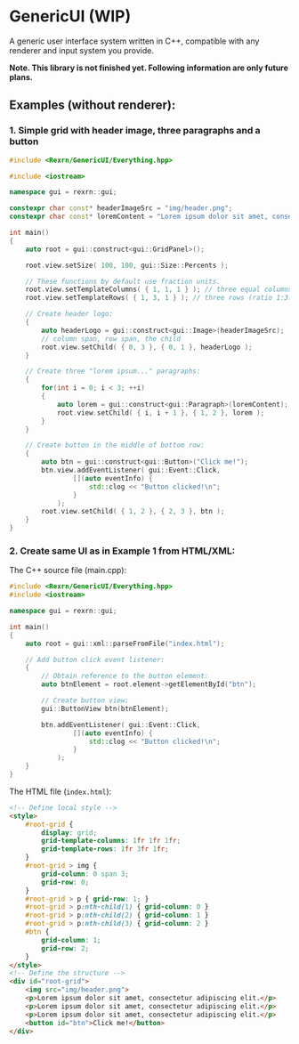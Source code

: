 # GenericUI (WIP)

A generic user interface system written in C++, compatible with any renderer and input system you provide.

**Note. This library is not finished yet. Following information are only future plans.**

## Examples (without renderer):

### 1. Simple grid with header image, three paragraphs and a button

```cpp
#include <Rexrn/GenericUI/Everything.hpp>

#include <iostream>

namespace gui = rexrn::gui;

constexpr char const* headerImageSrc = "img/header.png";
constexpr char const* loremContent = "Lorem ipsum dolor sit amet, consectetur adipiscing elit.";

int main()
{
	auto root = gui::construct<gui::GridPanel>();

	root.view.setSize( 100, 100, gui::Size::Percents );

	// These functions by default use fraction units.
	root.view.setTemplateColumns( { 1, 1, 1 } ); // three equal columns (ratio 1:1:1)
	root.view.setTemplateRows( { 1, 3, 1 } ); // three rows (ratio 1:3:1)

	// Create header logo:
	{
		auto headerLogo = gui::construct<gui::Image>(headerImageSrc);
		// column span, row span, the child
		root.view.setChild( { 0, 3 }, { 0, 1 }, headerLogo );
	}

	// Create three "lorem ipsum..." paragraphs:
	{
		for(int i = 0; i < 3; ++i)
		{
			auto lorem = gui::construct<gui::Paragraph>(loremContent);
			root.view.setChild( { i, i + 1 }, { 1, 2 }, lorem );
		}
	}	

	// Create button in the middle of bottom row:
	{
		auto btn = gui::construct<gui::Button>("Click me!");
		btn.view.addEventListener( gui::Event::Click,
				[](auto eventInfo) {
					std::clog << "Button clicked!\n";
				}
			);
		root.view.setChild( { 1, 2 }, { 2, 3 }, btn );
	}
}
```

### 2. Create same UI as in Example 1 from HTML/XML:

The C++ source file (main.cpp):

```cpp
#include <Rexrn/GenericUI/Everything.hpp>
#include <iostream>

namespace gui = rexrn::gui;

int main()
{
	auto root = gui::xml::parseFromFile("index.html");

	// Add button click event listener:
	{
		// Obtain reference to the button element:
		auto btnElement = root.element->getElementById("btn");

		// Create button view:
		gui::ButtonView btn(btnElement);

		btn.addEventListener( gui::Event::Click,
				[](auto eventInfo) {
					std::clog << "Button clicked!\n";
				}
			);
	}
}
```

The HTML file (`index.html`):

```html
<!-- Define local style -->
<style>
	#root-grid {
		display: grid;
		grid-template-columns: 1fr 1fr 1fr;
		grid-template-rows: 1fr 3fr 1fr;
	}
	#root-grid > img {
		grid-column: 0 span 3;
		grid-row: 0;
	}
	#root-grid > p { grid-row: 1; }
	#root-grid > p:nth-child(1) { grid-column: 0 }
	#root-grid > p:nth-child(2) { grid-column: 1 }
	#root-grid > p:nth-child(3) { grid-column: 2 }
	#btn {
		grid-column: 1;
		grid-row: 2;
	}
</style>
<!-- Define the structure -->
<div id="root-grid">
	<img src="img/header.png">
	<p>Lorem ipsum dolor sit amet, consectetur adipiscing elit.</p>
	<p>Lorem ipsum dolor sit amet, consectetur adipiscing elit.</p>
	<p>Lorem ipsum dolor sit amet, consectetur adipiscing elit.</p>
	<button id="btn">Click me!</button>
</div>
```